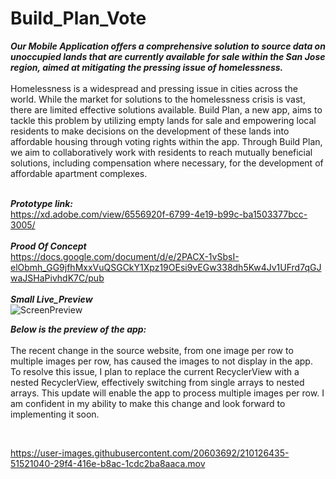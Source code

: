 #  Build_Plan_Vote

**_Our Mobile Application offers a comprehensive solution to source data on unoccupied lands that are currently available for sale within the San Jose region, aimed at mitigating the pressing issue of homelessness._**<br><br>
Homelessness is a widespread and pressing issue in cities across the world. While the market for solutions to the homelessness crisis is vast, there are limited effective solutions available. Build Plan, a new app, aims to tackle this problem by utilizing empty lands for sale and empowering local residents to make decisions on the development of these lands into affordable housing through voting rights within the app. Through Build Plan, we aim to collaboratively work with residents to reach mutually beneficial solutions, including compensation where necessary, for the development of affordable apartment complexes.


<br>**_Prototype link:_**<br>
https://xd.adobe.com/view/6556920f-6799-4e19-b99c-ba1503377bcc-3005/<br>
<br>**_Prood Of Concept_**<br>
https://docs.google.com/document/d/e/2PACX-1vSbsI-elObmh_GG9jfhMxxVuQSGCkY1Xpz19OEsi9vEGw338dh5Kw4Jv1UFrd7qGJwaJSHaPivhdK7C/pub<br>
<br>**_Small Live_Preview_**<br>
![ScreenPreview](https://user-images.githubusercontent.com/20603692/210126992-38761aec-cf83-426c-984a-04aeca471443.gif)<br>



**_Below is the preview of the app:_**<br><br>
The recent change in the source website, from one image per row to multiple images per row, has caused the images to not display in the app. To resolve this issue, I plan to replace the current RecyclerView with a nested RecyclerView, effectively switching from single arrays to nested arrays. This update will enable the app to process multiple images per row. I am confident in my ability to make this change and look forward to implementing it soon.
 
<br>



https://user-images.githubusercontent.com/20603692/210126435-51521040-29f4-416e-b8ac-1cdc2ba8aaca.mov
